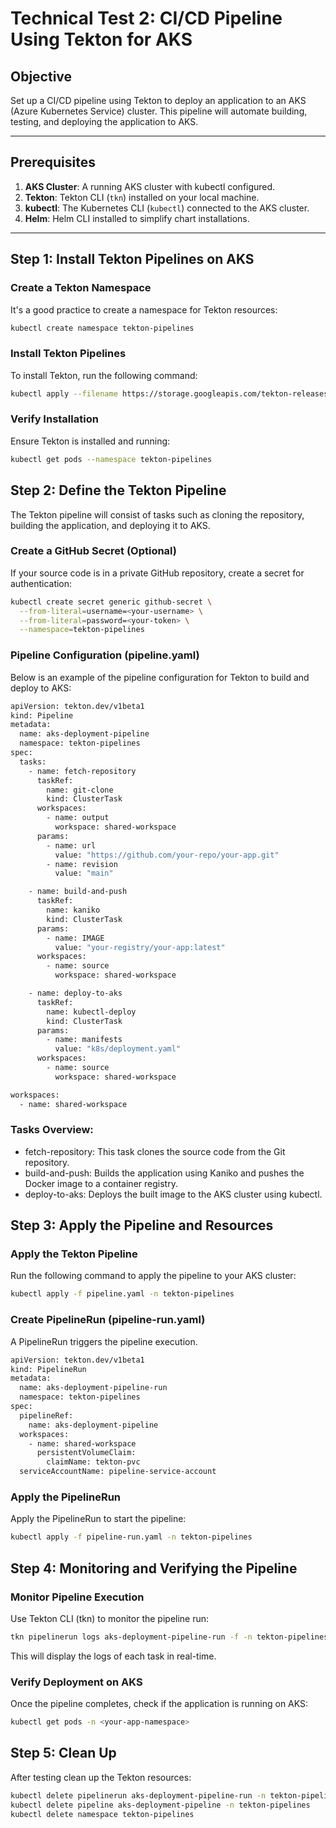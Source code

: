# Technical Test 2: CI/CD Pipeline Using Tekton for AKS

## Objective
Set up a CI/CD pipeline using Tekton to deploy an application to an AKS (Azure Kubernetes Service) cluster. This pipeline will automate building, testing, and deploying the application to AKS.

---

## Prerequisites
1. **AKS Cluster**: A running AKS cluster with kubectl configured.
2. **Tekton**: Tekton CLI (`tkn`) installed on your local machine.
3. **kubectl**: The Kubernetes CLI (`kubectl`) connected to the AKS cluster.
4. **Helm**: Helm CLI installed to simplify chart installations.

---

## Step 1: Install Tekton Pipelines on AKS

### Create a Tekton Namespace
It's a good practice to create a namespace for Tekton resources:
```bash
kubectl create namespace tekton-pipelines
```
### Install Tekton Pipelines
To install Tekton, run the following command:
```bash
kubectl apply --filename https://storage.googleapis.com/tekton-releases/pipeline/latest/release.yaml
```

### Verify Installation
Ensure Tekton is installed and running:
```bash
kubectl get pods --namespace tekton-pipelines
```
## Step 2: Define the Tekton Pipeline
The Tekton pipeline will consist of tasks such as cloning the repository, building the application, and deploying it to AKS.

### Create a GitHub Secret (Optional)
If your source code is in a private GitHub repository, create a secret for authentication:
```bash
kubectl create secret generic github-secret \
  --from-literal=username=<your-username> \
  --from-literal=password=<your-token> \
  --namespace=tekton-pipelines
```  
### Pipeline Configuration (pipeline.yaml)
Below is an example of the pipeline configuration for Tekton to build and deploy to AKS:
```bash
apiVersion: tekton.dev/v1beta1
kind: Pipeline
metadata:
  name: aks-deployment-pipeline
  namespace: tekton-pipelines
spec:
  tasks:
    - name: fetch-repository
      taskRef:
        name: git-clone
        kind: ClusterTask
      workspaces:
        - name: output
          workspace: shared-workspace
      params:
        - name: url
          value: "https://github.com/your-repo/your-app.git"
        - name: revision
          value: "main"

    - name: build-and-push
      taskRef:
        name: kaniko
        kind: ClusterTask
      params:
        - name: IMAGE
          value: "your-registry/your-app:latest"
      workspaces:
        - name: source
          workspace: shared-workspace

    - name: deploy-to-aks
      taskRef:
        name: kubectl-deploy
        kind: ClusterTask
      params:
        - name: manifests
          value: "k8s/deployment.yaml"
      workspaces:
        - name: source
          workspace: shared-workspace

workspaces:
  - name: shared-workspace
```  
### Tasks Overview:
* fetch-repository: This task clones the source code from the Git repository.
* build-and-push: Builds the application using Kaniko and pushes the Docker image to a container registry.
* deploy-to-aks: Deploys the built image to the AKS cluster using kubectl.

## Step 3: Apply the Pipeline and Resources

### Apply the Tekton Pipeline
Run the following command to apply the pipeline to your AKS cluster:
```bash
kubectl apply -f pipeline.yaml -n tekton-pipelines
``` 

### Create PipelineRun (pipeline-run.yaml)
A PipelineRun triggers the pipeline execution. 
```bash
apiVersion: tekton.dev/v1beta1
kind: PipelineRun
metadata:
  name: aks-deployment-pipeline-run
  namespace: tekton-pipelines
spec:
  pipelineRef:
    name: aks-deployment-pipeline
  workspaces:
    - name: shared-workspace
      persistentVolumeClaim:
        claimName: tekton-pvc
  serviceAccountName: pipeline-service-account
```  
### Apply the PipelineRun
Apply the PipelineRun to start the pipeline:
```bash
kubectl apply -f pipeline-run.yaml -n tekton-pipelines
```
## Step 4: Monitoring and Verifying the Pipeline
### Monitor Pipeline Execution
Use Tekton CLI (tkn) to monitor the pipeline run:
```bash
tkn pipelinerun logs aks-deployment-pipeline-run -f -n tekton-pipelines
```
This will display the logs of each task in real-time.

### Verify Deployment on AKS
Once the pipeline completes, check if the application is running on AKS:
```bash
kubectl get pods -n <your-app-namespace>
```
## Step 5: Clean Up
After testing clean up the Tekton resources:
```bash
kubectl delete pipelinerun aks-deployment-pipeline-run -n tekton-pipelines
kubectl delete pipeline aks-deployment-pipeline -n tekton-pipelines
kubectl delete namespace tekton-pipelines
```